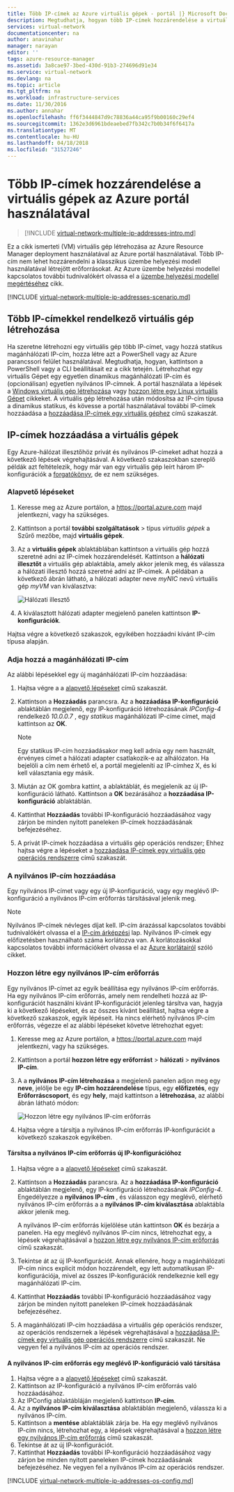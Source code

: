 ```yaml
---
title: Több IP-címek az Azure virtuális gépek - portál |} Microsoft Docs
description: Megtudhatja, hogyan több IP-címek hozzárendelése a virtuális gép az Azure portál használatával |} Erőforrás-kezelő.
services: virtual-network
documentationcenter: na
author: anavinahar
manager: narayan
editor: ''
tags: azure-resource-manager
ms.assetid: 3a8cae97-3bed-430d-91b3-274696d91e34
ms.service: virtual-network
ms.devlang: na
ms.topic: article
ms.tgt_pltfrm: na
ms.workload: infrastructure-services
ms.date: 11/30/2016
ms.author: annahar
ms.openlocfilehash: ff6f3444847d9c78836a44ca95f9b00160c29ef4
ms.sourcegitcommit: 1362e3d6961bdeaebed7fb342c7b0b34f6f6417a
ms.translationtype: MT
ms.contentlocale: hu-HU
ms.lasthandoff: 04/18/2018
ms.locfileid: "31527246"
---
```

# <a name="assign-multiple-ip-addresses-to-virtual-machines-using-the-azure-portal"></a>Több IP-címek hozzárendelése a virtuális gépek az Azure portál használatával

>[!INCLUDE [virtual-network-multiple-ip-addresses-intro.md](../../includes/virtual-network-multiple-ip-addresses-intro.md)]
>
Ez a cikk ismerteti (VM) virtuális gép létrehozása az Azure Resource Manager deployment használatával az Azure portál használatával. Több IP-cím nem lehet hozzárendelni a klasszikus üzembe helyezési modell használatával létrejött erőforrásokat. Az Azure üzembe helyezési modellel kapcsolatos további tudnivalókért olvassa el a [üzembe helyezési modellel megértéséhez](../resource-manager-deployment-model.md) cikk.

[!INCLUDE [virtual-network-multiple-ip-addresses-scenario.md](../../includes/virtual-network-multiple-ip-addresses-scenario.md)]

## <a name = "create"></a>Több IP-címekkel rendelkező virtuális gép létrehozása

Ha szeretne létrehozni egy virtuális gép több IP-címet, vagy hozzá statikus magánhálózati IP-cím, hozza létre azt a PowerShell vagy az Azure parancssori felület használatával. Megtudhatja, hogyan, kattintson a PowerShell vagy a CLI beállításait ez a cikk tetején. Létrehozhat egy virtuális Gépet egy egyetlen dinamikus magánhálózati IP-cím és (opcionálisan) egyetlen nyilvános IP-címnek. A portál használata a lépések a [Windows virtuális gép létrehozása](../virtual-machines/virtual-machines-windows-hero-tutorial.md) vagy [hozzon létre egy Linux virtuális Gépet](../virtual-machines/linux/quick-create-portal.md) cikkeket. A virtuális gép létrehozása után módosítsa az IP-cím típusa a dinamikus statikus, és kövesse a portál használatával további IP-címek hozzáadása a [hozzáadása IP-címek egy virtuális géphez](#add) című szakaszát.

## <a name="add"></a>IP-címek hozzáadása a virtuális gépek

Egy Azure-hálózat illesztőhöz privát és nyilvános IP-címeket adhat hozzá a következő lépések végrehajtásával. A következő szakaszokban szereplő példák azt feltételezik, hogy már van egy virtuális gép leírt három IP-konfigurációk a [forgatókönyv](#Scenario), de ez nem szükséges.

### <a name="coreadd"></a>Alapvető lépéseket

1. Keresse meg az Azure portálon, a https://portal.azure.com majd jelentkezni, vagy ha szükséges.
2. Kattintson a portál **további szolgáltatások** > típus *virtuális gépek* a Szűrő mezőbe, majd **virtuális gépek**.
3. Az a **virtuális gépek** ablaktáblában kattintson a virtuális gép hozzá szeretné adni az IP-címek hozzárendelését. Kattintson a **hálózati illesztőt** a virtuális gép ablaktábla, amely akkor jelenik meg, és válassza a hálózati illesztő hozzá szeretné adni az IP-címek. A példában a következő ábrán látható, a hálózati adapter neve *myNIC* nevű virtuális gép *myVM* van kiválasztva:

    ![Hálózati illesztő](./media/virtual-network-multiple-ip-addresses-portal/figure1.png)

4. A kiválasztott hálózati adapter megjelenő panelen kattintson **IP-konfigurációk**.

Hajtsa végre a következő szakaszok, egyikében hozzáadni kívánt IP-cím típusa alapján.

### <a name="add-a-private-ip-address"></a>**Adja hozzá a magánhálózati IP-cím**

Az alábbi lépésekkel egy új magánhálózati IP-cím hozzáadása:

1. Hajtsa végre a a [alapvető lépéseket](#coreadd) című szakaszát.
2. Kattintson a **Hozzáadás** parancsra. Az a **hozzáadása IP-konfiguráció** ablaktáblán megjelenő, egy IP-konfiguráció létrehozásának *IPConfig-4* rendelkező *10.0.0.7* , egy *statikus* magánhálózati IP-címe címet, majd kattintson az **OK**.

    > [!NOTE]
    > Egy statikus IP-cím hozzáadásakor meg kell adnia egy nem használt, érvényes címet a hálózati adapter csatlakozik-e az alhálózaton. Ha bejelöli a cím nem érhető el, a portál megjeleníti az IP-címhez X, és ki kell választania egy másik.

3. Miután az OK gombra kattint, a ablaktáblát, és megjelenik az új IP-konfiguráció látható. Kattintson a **OK** bezárásához a **hozzáadása IP-konfiguráció** ablaktáblán.
4. Kattinthat **Hozzáadás** további IP-konfiguráció hozzáadásához vagy zárjon be minden nyitott paneleken IP-címek hozzáadásának befejezéséhez.
5. A privát IP-címek hozzáadása a virtuális gép operációs rendszer; Ehhez hajtsa végre a lépéseket a [hozzáadása IP-címek egy virtuális gép operációs rendszerre](#os-config) című szakaszát.

### <a name="add-a-public-ip-address"></a>A nyilvános IP-cím hozzáadása

Egy nyilvános IP-címet vagy egy új IP-konfiguráció, vagy egy meglévő IP-konfiguráció a nyilvános IP-cím erőforrás társításával jelenik meg.

> [!NOTE]
> Nyilvános IP-címek névleges díjat kell. IP-cím árazással kapcsolatos további tudnivalókért olvassa el a [IP-cím árképzési](https://azure.microsoft.com/pricing/details/ip-addresses) lap. Nyilvános IP-címek egy előfizetésben használható száma korlátozva van. A korlátozásokkal kapcsolatos további információkért olvassa el az [Azure korlátairól](../azure-subscription-service-limits.md#networking-limits) szóló cikket.
> 

### <a name="create-public-ip"></a>Hozzon létre egy nyilvános IP-cím erőforrás

Egy nyilvános IP-címet az egyik beállítása egy nyilvános IP-cím erőforrás. Ha egy nyilvános IP-cím erőforrás, amely nem rendelheti hozzá az IP-konfigurációt használni kívánt IP-konfigurációt jelenleg társítva van, hagyja ki a következő lépéseket, és az összes kívánt beállítást, hajtsa végre a következő szakaszok, egyik lépéseit. Ha nincs elérhető nyilvános IP-cím erőforrás, végezze el az alábbi lépéseket követve létrehozhat egyet:

1. Keresse meg az Azure portálon, a https://portal.azure.com majd jelentkezni, vagy ha szükséges.
3. Kattintson a portál **hozzon létre egy erőforrást** > **hálózati** > **nyilvános IP-cím**.
4. A a **nyilvános IP-cím létrehozása** a megjelenő panelen adjon meg egy **neve**, jelölje be egy **IP-cím hozzárendelése** típus, egy **előfizetés**, egy **Erőforráscsoport**, és egy **hely**, majd kattintson a **létrehozása**, az alábbi ábrán látható módon:

    ![Hozzon létre egy nyilvános IP-cím erőforrás](./media/virtual-network-multiple-ip-addresses-portal/figure5.png)

5. Hajtsa végre a társítja a nyilvános IP-cím erőforrás IP-konfigurációt a következő szakaszok egyikében.

#### <a name="associate-the-public-ip-address-resource-to-a-new-ip-configuration"></a>Társítsa a nyilvános IP-cím erőforrás új IP-konfigurációhoz

1. Hajtsa végre a a [alapvető lépéseket](#coreadd) című szakaszát.
2. Kattintson a **Hozzáadás** parancsra. Az a **hozzáadása IP-konfiguráció** ablaktáblán megjelenő, egy IP-konfiguráció létrehozásának *IPConfig-4*. Engedélyezze a **nyilvános IP-cím** , és válasszon egy meglévő, elérhető nyilvános IP-cím erőforrás a a **nyilvános IP-cím kiválasztása** ablaktábla akkor jelenik meg.

    A nyilvános IP-cím erőforrás kijelölése után kattintson **OK** és bezárja a panelen. Ha egy meglévő nyilvános IP-cím nincs, létrehozhat egy, a lépések végrehajtásával a [hozzon létre egy nyilvános IP-cím erőforrás](#create-public-ip) című szakaszát. 

3. Tekintse át az új IP-konfigurációt. Annak ellenére, hogy a magánhálózati IP-cím nincs explicit módon hozzárendelt, egy lett automatikusan IP-konfigurációja, mivel az összes IP-konfigurációk rendelkeznie kell egy magánhálózati IP-cím.
4. Kattinthat **Hozzáadás** további IP-konfiguráció hozzáadásához vagy zárjon be minden nyitott paneleken IP-címek hozzáadásának befejezéséhez.
5. A magánhálózati IP-cím hozzáadása a virtuális gép operációs rendszer, az operációs rendszernek a lépések végrehajtásával a [hozzáadása IP-címek egy virtuális gép operációs rendszerre](#os-config) című szakaszát. Ne vegyen fel a nyilvános IP-cím az operációs rendszer.

#### <a name="associate-the-public-ip-address-resource-to-an-existing-ip-configuration"></a>A nyilvános IP-cím erőforrás egy meglévő IP-konfiguráció való társítása

1. Hajtsa végre a a [alapvető lépéseket](#coreadd) című szakaszát.
2. Kattintson az IP-konfiguráció a nyilvános IP-cím erőforrás való hozzáadásához.
3. Az IPConfig ablaktábláján megjelenő kattintson **IP-cím**.
4. Az a **nyilvános IP-cím kiválasztása** ablaktáblán megjelenő, válassza ki a nyilvános IP-cím.
5. Kattintson a **mentése** ablaktáblák zárja be. Ha egy meglévő nyilvános IP-cím nincs, létrehozhat egy, a lépések végrehajtásával a [hozzon létre egy nyilvános IP-cím erőforrás](#create-public-ip) című szakaszát.
3. Tekintse át az új IP-konfigurációt.
4. Kattinthat **Hozzáadás** további IP-konfiguráció hozzáadásához vagy zárjon be minden nyitott paneleken IP-címek hozzáadásának befejezéséhez. Ne vegyen fel a nyilvános IP-cím az operációs rendszer.


[!INCLUDE [virtual-network-multiple-ip-addresses-os-config.md](../../includes/virtual-network-multiple-ip-addresses-os-config.md)]
